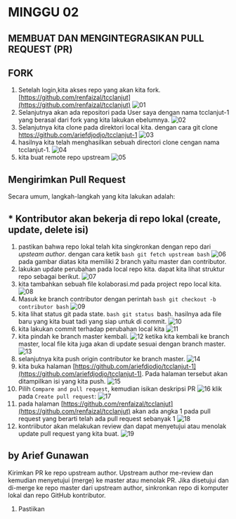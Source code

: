 # MINGGU 02

## MEMBUAT DAN MENGINTEGRASIKAN PULL REQUEST (PR)

## FORK
1. 	Setelah login,kita akses repo yang akan kita fork. [https://github.com/renfaizal/tcclanjut](https://github.com/renfaizal/tcclanjut)
	![01](img/01.PNG)
2. 	Selanjutnya akan ada repositori pada User saya dengan nama tcclanjut-1 yang berasal dari fork yang kita lakukan ebelumnya.
	![02](img/02.PNG)
3. 	Selanjutnya kita clone pada direktori local kita. dengan cara 
	git clone https://github.com/ariefdjodjo/tcclanjut-1
	![03](img/03.PNG)
4. 	hasilnya kita telah menghasilkan sebuah directori clone cengan nama tcclanjut-1. 
	![04](img/04.PNG)
5. 	kita buat remote repo upstream 
	![05](img/05.PNG)

## Mengirimkan Pull Request
Secara umum, langkah-langkah yang kita lakukan adalah:

## * Kontributor akan bekerja di repo lokal (create, update, delete isi)
1. 	pastikan bahwa repo lokal telah kita singkronkan dengan repo dari *upsteam author*. dengan cara ketik ```bash git fetch upstream bash```
	![06](img/06.PNG)
	pada gambar diatas kita memiliki 2 branch yaitu master dan contributor.
2. 	lakukan update perubahan pada local repo kita. dapat kita lihat struktur repo sebagai berikut.
	![07](img/07.PNG)
3.  kita tambahkan sebuah file kolaborasi.md pada project repo local kita.
	![08](img/08.PNG)
4.  Masuk ke branch contributor dengan perintah ```bash git checkout -b contributor bash```
	![09](img/09.PNG)
5.  kita lihat status git pada state. ```bash git status ```bash. hasilnya ada file baru yang kita buat tadi yang siap untuk di commit. 
	![10](img/10.PNG)
6. 	kita lakukan commit terhadap perubahan local kita
	![11](img/11.PNG)
7.	kita pindah ke branch master kembali. 
	![12](img/12.PNG)
	ketika kita kembali ke branch master, local file kita juga akan di update sesuai dengan branch master.
	![13](img/13.PNG)
8.	selanjutnya kita push origin contributor ke branch master.
	![14](img/14.PNG)
9. 	kita buka halaman [https://github.com/ariefdjodjo/tcclanjut-1](https://github.com/ariefdjodjo/tcclanjut-1). Pada halaman tersebut akan ditampilkan isi yang kita push.
	![15](img/15.PNG)
10.	Pilih ```Compare and pull request```, kemudian isikan deskripsi PR 
	![16](img/16.PNG)
	klik pada ```Create pull request```:
	![17](img/17.PNG)
11.	pada halaman [https://github.com/renfaizal/tcclanjut](https://github.com/renfaizal/tcclanjut) akan ada angka 1 pada pull request yang berarti telah ada pull request sebanyak 1
	![18](img/18.PNG)
12. kontriibutor akan melakukan review dan dapat menyetujui atau menolak update pull request yang kita buat. 
	![19](img/19.PNG)


## by Arief Gunawan 


Kirimkan PR ke repo upstream author.
Upstream author me-review dan kemudian menyetujui (merge) ke master atau menolak PR.
Jika disetujui dan di-merge ke repo master dari upstream author, sinkronkan repo di komputer lokal dan repo GitHub kontributor.
1. Pastiikan 